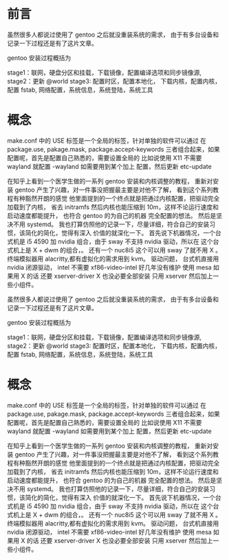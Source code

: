 # 前言

虽然很多人都说过使用了 gentoo 之后就没重装系统的需求，
由于有多台设备和记录一下过程还是有了这片文章。

gentoo 安装过程概括为

stage1：联网，硬盘分区和挂载，下载镜像，配置编译选项和同步镜像源,
stage2：更新 @world
stage3: 配置时区，配置本地化， 下载内核，配置内核，配置 fstab, 网络配置，系统信息，系统登陆，系统工具

# 概念

make.conf 中的 USE 标签是一个全局的标签，针对单独的软件可以通过
在 package.use, pakage.mask, package.accept-keywords
三者组合起来，如果配置呢，首先是配置自己熟悉的，需要设置全局的
比如说使用 X11 不需要 wayland 就配置 -wayland
如需要用到某个加上 配置，然后更新 etc-update

在知乎上看到一个医学生做的一系列 gentoo 安装和内核调整的教程，
重新对安装 gentoo 产生了兴趣，对一件事没把握最主要是对他不了解，
看到这个系列教程有种豁然开朗的感觉
他里面提到的一个终点就是把通过内核配置，把驱动完全加载到了内核，
省去 initramfs 然后内核也能压缩到 10m，这样不论运行速度和启动速度都能提升，
也符合 gentoo 的为自己的机器
完全配置的想法。 然后是坚决不用 systemd。
我也打算仿照他的记录一下，尽量详细，符合自己的安装习惯，该简化的简化，觉得有深入
价值的就深化一下。
首先说下机器情况，一个台式机是 i5 4590 加 nvidia 组合，由于 sway 不支持 nvidia 驱动，所以在
这个台式机上是 X + dwm 的组合，。
还有一个 nuc8i5 这个可以用 sway 了就不用 X 。
终端模拟器用 alacritty,都有虚拟化的需求用到 kvm。
驱动问题， 台式机直接用 nvidia 闭源驱动，
intel 不需要 xf86-video-intel 好几年没有维护
使用 mesa 如果用 X 的话 还要 xserver-driver X 也没必要全部安装
只用 xserver 然后加上一些小组件。

虽然很多人都说过使用了 gentoo 之后就没重装系统的需求，
由于有多台设备和记录一下过程还是有了这片文章。

gentoo 安装过程概括为

stage1：联网，硬盘分区和挂载，下载镜像，配置编译选项和同步镜像源,
stage2：更新 @world
stage3: 配置时区，配置本地化， 下载内核，配置内核，配置 fstab, 网络配置，系统信息，系统登陆，系统工具

# 概念

make.conf 中的 USE 标签是一个全局的标签，针对单独的软件可以通过
在 package.use, pakage.mask, package.accept-keywords
三者组合起来，如果配置呢，首先是配置自己熟悉的，需要设置全局的
比如说使用 X11 不需要 wayland 就配置 -wayland
如需要用到某个加上 配置，然后更新 etc-update

在知乎上看到一个医学生做的一系列 gentoo 安装和内核调整的教程，
重新对安装 gentoo 产生了兴趣，对一件事没把握最主要是对他不了解，
看到这个系列教程有种豁然开朗的感觉
他里面提到的一个终点就是把通过内核配置，把驱动完全加载到了内核，
省去 initramfs 然后内核也能压缩到 10m，这样不论运行速度和启动速度都能提升，
也符合 gentoo 的为自己的机器
完全配置的想法。 然后是坚决不用 systemd。
我也打算仿照他的记录一下，尽量详细，符合自己的安装习惯，该简化的简化，觉得有深入
价值的就深化一下。
首先说下机器情况，一个台式机是 i5 4590 加 nvidia 组合，由于 sway 不支持 nvidia 驱动，所以在
这个台式机上是 X + dwm 的组合，。
还有一个 nuc8i5 这个可以用 sway 了就不用 X 。
终端模拟器用 alacritty,都有虚拟化的需求用到 kvm。
驱动问题， 台式机直接用 nvidia 闭源驱动，
intel 不需要 xf86-video-intel 好几年没有维护
使用 mesa 如果用 X 的话 还要 xserver-driver X 也没必要全部安装
只用 xserver 然后加上一些小组件。
